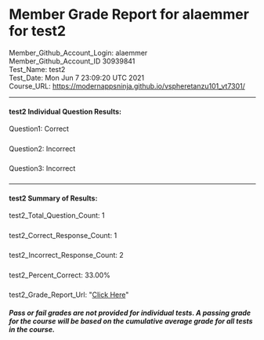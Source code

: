 # Member Grade Report for alaemmer for test2  
   
Member_Github_Account_Login: alaemmer  
Member_Github_Account_ID 30939841  
Test_Name: test2  
Test_Date: Mon Jun  7 23:09:20 UTC 2021  
Course_URL: https://modernappsninja.github.io/vspheretanzu101_vt7301/  
   
---  
#### test2 Individual Question Results:  
Question1: Correct  
#####  
Question2: Incorrect  
#####  
Question3: Incorrect  
#####  
---  
#### test2 Summary of Results:  
test2_Total_Question_Count: 1  
#####  
test2_Correct_Response_Count: 1  
#####  
test2_Incorrect_Response_Count: 2  
#####  
test2_Percent_Correct: 33.00%  
#####  
test2_Grade_Report_Url: "[Click Here](https://github.com/modernappsninjas/alaemmer/blob/main/static/userdata/courses/vspheretanzu101_vt7301/grade_report.pr842.test2.md)"
##### Pass or fail grades are not provided for individual tests. A passing grade for the course will be based on the cumulative average grade for all tests in the course.  
